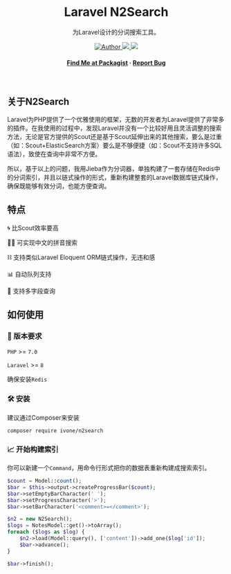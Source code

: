
<div align="center">
  <h1>Laravel N2Search</h1>

  <p>
    为Laravel设计的分词搜索工具。
  </p>


<!-- Badges -->
<p>
  <a target="_blank" href="https://ivone.me">
    <img src="https://img.shields.io/badge/Author-Ivone-green" alt="Author" />
  </a>
  <a target="_blank" href="https://opensource.org/licenses/MIT">
    <img src="https://img.shields.io/github/license/ivone-liu/laravel-search" />
  </a>
  <a href="https://github.com/ivone-liu/laravel-search">
    <img src="https://img.shields.io/badge/status-testing-red" />
  </a>
</p>

  <h4>
    <a href="https://packagist.org/packages/ivone/n2search">Find Me at Packagist</a>
  <span> · </span>
    <a href="https://github.com/ivone-liu/laravel-search/issues">Report Bug</a>
  </h4>
</div>

<br />

<!-- About the Project -->
## 关于N2Search

Laravel为PHP提供了一个优雅使用的框架，无数的开发者为Laravel提供了非常多的插件。在我使用的过程中，发现Laravel并没有一个比较好用且灵活调整的搜索方法，无论是官方提供的Scout还是基于Scout延伸出来的其他搜索，要么是过重（如：Scout+ElasticSearch方案）要么是不够便捷（如：Scout不支持许多SQL语法），致使在查询中非常不方便。

所以，基于以上的问题，我用Jieba作为分词器，单独构建了一套存储在Redis中的分词索引，并且以链式操作的形式，重新构建整套的Laravel数据库链式操作，确保既能够有效分词，也能方便查询。

<!-- 特点 -->
## 特点

🌀 比Scout效率要高

👨‍💻 可实现中文的拼音搜索

⛓ 支持类似Laravel Eloquent ORM链式操作，无违和感

📊 自动队列支持

🎰 支持多字段查询

<!-- How To Use -->
## 如何使用

### 🔧 版本要求

`PHP` >= `7.0`

`Laravel` >= `8`

确保安装`Redis`

### 🛠 安装

建议通过Composer来安装

```shell
composer require ivone/n2search
```

### 📈 开始构建索引

你可以新建一个`Command`，用命令行形式把你的数据表重新构建成搜索索引。

```php
$count = Model::count();
$bar = $this->output->createProgressBar($count);
$bar->setEmptyBarCharacter(' ');
$bar->setProgressCharacter('>');
$bar->setBarCharacter('<comment>=</comment>');

$n2 = new N2Search();
$logs = NotesModel::get()->toArray();
foreach ($logs as $log) {
    $n2->load(Model::query(), ['content'])->add_one($log['id']);
    $bar->advance();
}

$bar->finish();
```

